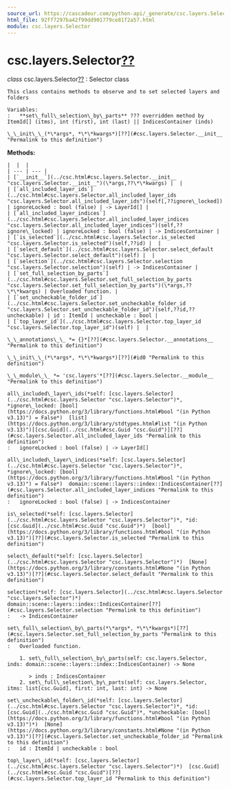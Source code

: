 ```yaml
---
source_url: https://cascadeur.com/python-api/_generate/csc.layers.Selector.html
html_file: 92ff7297ba42f99dd901779ce81f2a57.html
module: csc.layers.Selector
---
```


# csc.layers.Selector[??](#csc-layers-selector "Permalink to this heading")

*class* csc.layers.Selector[??](#csc.layers.Selector "Permalink to this definition")
:   Selector class

    This class contains methods to observe and to set selected layers and folders

    Variables:
    :   **set\_full\_selection\_by\_parts** ??? overridden method by ItemId[] (itms), int (first), int (last) || IndicesContainer (inds)

    \_\_init\_\_(*\*args*, *\*\*kwargs*)[??](#csc.layers.Selector.__init__ "Permalink to this definition")

    
**Methods:**

    |  |  |
    | --- | --- |
    | [`__init__`](../csc.html#csc.layers.Selector.__init__ "csc.layers.Selector.__init__")(\*args,??\*\*kwargs) |  |
    | [`all_included_layer_ids`](../csc.html#csc.layers.Selector.all_included_layer_ids "csc.layers.Selector.all_included_layer_ids")(self[,??ignore\_locked]) | ignoreLocked : bool (false) | -> LayerId[] |
    | [`all_included_layer_indices`](../csc.html#csc.layers.Selector.all_included_layer_indices "csc.layers.Selector.all_included_layer_indices")(self,??ignore\_locked) | ignoreLocked : bool (false) | -> IndicesContainer |
    | [`is_selected`](../csc.html#csc.layers.Selector.is_selected "csc.layers.Selector.is_selected")(self,??id) |  |
    | [`select_default`](../csc.html#csc.layers.Selector.select_default "csc.layers.Selector.select_default")(self) |  |
    | [`selection`](../csc.html#csc.layers.Selector.selection "csc.layers.Selector.selection")(self) | -> IndicesContainer |
    | [`set_full_selection_by_parts`](../csc.html#csc.layers.Selector.set_full_selection_by_parts "csc.layers.Selector.set_full_selection_by_parts")(\*args,??\*\*kwargs) | Overloaded function. |
    | [`set_uncheckable_folder_id`](../csc.html#csc.layers.Selector.set_uncheckable_folder_id "csc.layers.Selector.set_uncheckable_folder_id")(self,??id,??uncheckable) | id : ItemId | uncheckable : bool |
    | [`top_layer_id`](../csc.html#csc.layers.Selector.top_layer_id "csc.layers.Selector.top_layer_id")(self) |  |

    \_\_annotations\_\_ *= {}*[??](#csc.layers.Selector.__annotations__ "Permalink to this definition")

    \_\_init\_\_(*\*args*, *\*\*kwargs*)[??](#id0 "Permalink to this definition")

    \_\_module\_\_ *= 'csc.layers'*[??](#csc.layers.Selector.__module__ "Permalink to this definition")

    all\_included\_layer\_ids(*self: [csc.layers.Selector](../csc.html#csc.layers.Selector "csc.layers.Selector")*, *ignore\_locked: [bool](https://docs.python.org/3/library/functions.html#bool "(in Python v3.13)") = False*)  [list](https://docs.python.org/3/library/stdtypes.html#list "(in Python v3.13)")[[csc.Guid](../csc.html#csc.Guid "csc.Guid")][??](#csc.layers.Selector.all_included_layer_ids "Permalink to this definition")
    :   ignoreLocked : bool (false) | -> LayerId[]

    all\_included\_layer\_indices(*self: [csc.layers.Selector](../csc.html#csc.layers.Selector "csc.layers.Selector")*, *ignore\_locked: [bool](https://docs.python.org/3/library/functions.html#bool "(in Python v3.13)") = False*)  domain::scene::layers::index::IndicesContainer[??](#csc.layers.Selector.all_included_layer_indices "Permalink to this definition")
    :   ignoreLocked : bool (false) | -> IndicesContainer

    is\_selected(*self: [csc.layers.Selector](../csc.html#csc.layers.Selector "csc.layers.Selector")*, *id: [csc.Guid](../csc.html#csc.Guid "csc.Guid")*)  [bool](https://docs.python.org/3/library/functions.html#bool "(in Python v3.13)")[??](#csc.layers.Selector.is_selected "Permalink to this definition")

    select\_default(*self: [csc.layers.Selector](../csc.html#csc.layers.Selector "csc.layers.Selector")*)  [None](https://docs.python.org/3/library/constants.html#None "(in Python v3.13)")[??](#csc.layers.Selector.select_default "Permalink to this definition")

    selection(*self: [csc.layers.Selector](../csc.html#csc.layers.Selector "csc.layers.Selector")*)  domain::scene::layers::index::IndicesContainer[??](#csc.layers.Selector.selection "Permalink to this definition")
    :   -> IndicesContainer

    set\_full\_selection\_by\_parts(*\*args*, *\*\*kwargs*)[??](#csc.layers.Selector.set_full_selection_by_parts "Permalink to this definition")
    :   Overloaded function.

        1. set\_full\_selection\_by\_parts(self: csc.layers.Selector, inds: domain::scene::layers::index::IndicesContainer) -> None

           > inds : IndicesContainer
        2. set\_full\_selection\_by\_parts(self: csc.layers.Selector, itms: list[csc.Guid], first: int, last: int) -> None

    set\_uncheckable\_folder\_id(*self: [csc.layers.Selector](../csc.html#csc.layers.Selector "csc.layers.Selector")*, *id: [csc.Guid](../csc.html#csc.Guid "csc.Guid")*, *uncheckable: [bool](https://docs.python.org/3/library/functions.html#bool "(in Python v3.13)")*)  [None](https://docs.python.org/3/library/constants.html#None "(in Python v3.13)")[??](#csc.layers.Selector.set_uncheckable_folder_id "Permalink to this definition")
    :   id : ItemId | uncheckable : bool

    top\_layer\_id(*self: [csc.layers.Selector](../csc.html#csc.layers.Selector "csc.layers.Selector")*)  [csc.Guid](../csc.html#csc.Guid "csc.Guid")[??](#csc.layers.Selector.top_layer_id "Permalink to this definition")